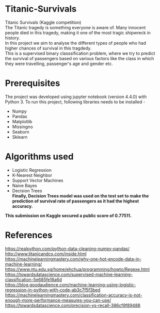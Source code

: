 # Titanic-Survivals
Titanic Survivals (Kaggle competition) <br />
The Titanic tragedy is something everyone is aware of. Many innocent people died in this tragedy, making it one of the most tragic shipwreck in history. <br />
In this project we aim to analyse the different types of people who had higher chances of survival in this tragdedy.<br />
This is a supervised binary classsification problem, where we try to predict the survival of passengers based on various factors like the class in which they were travelling, passenger's age and gender etc.


# Prerequisites
The project was developed using jupyter notebook (version 4.4.0) with Python 3.
To run this project, following libraries needs to be installed - 
* Numpy
* Pandas
* Matplotlib
* Missingno
* Seaborn
* Sklearn

# Algorithms used
* Logistic Regression
* K-Nearest Neighbor
* Support Vector Machines
* Naive Bayes
* Decision Trees <br />
**Finally, Decision Trees model was used on the test set to make the prediction of survival rate of passengers as it had the highest accuracy.**

__This submission on Kaggle secured a public score of 0.77511.__

# References
https://realpython.com/python-data-cleaning-numpy-pandas/ <br />
http://www.titanicandco.com/inside.html <br />
https://machinelearningmastery.com/why-one-hot-encode-data-in-machine-learning/ <br />
https://www.ntu.edu.sg/home/ehchua/programming/howto/Regexe.html <br />
https://towardsdatascience.com/supervised-machine-learning-classification-5e685fe18a6d <br />
https://blog.goodaudience.com/machine-learning-using-logistic-regression-in-python-with-code-ab3c7f5f3bed <br />
https://machinelearningmastery.com/classification-accuracy-is-not-enough-more-performance-measures-you-can-use/ <br />
https://towardsdatascience.com/precision-vs-recall-386cf9f89488 <br />

